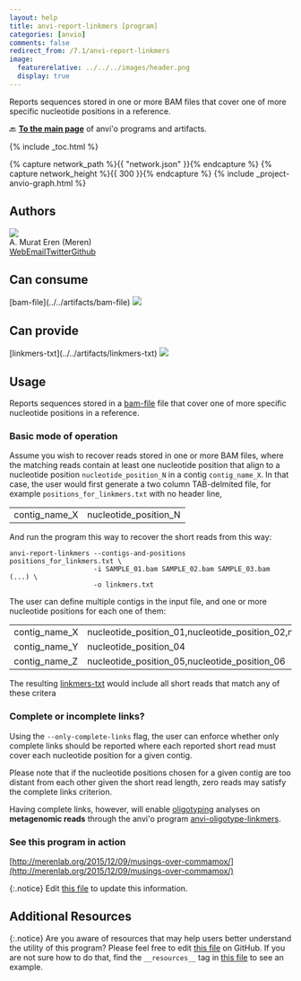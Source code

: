 ```yaml
---
layout: help
title: anvi-report-linkmers [program]
categories: [anvio]
comments: false
redirect_from: /7.1/anvi-report-linkmers
image:
  featurerelative: ../../../images/header.png
  display: true
---
```


Reports sequences stored in one or more BAM files that cover one of more specific nucleotide positions in a reference.

🔙 **[To the main page](../../)** of anvi'o programs and artifacts.


{% include _toc.html %}
<div id="svg" class="subnetwork"></div>
{% capture network_path %}{{ "network.json" }}{% endcapture %}
{% capture network_height %}{{ 300 }}{% endcapture %}
{% include _project-anvio-graph.html %}


## Authors

<div class="anvio-person"><div class="anvio-person-info"><div class="anvio-person-photo"><img class="anvio-person-photo-img" src="../../images/authors/meren.jpg" /></div><div class="anvio-person-info-box"><span class="anvio-person-name">A. Murat Eren (Meren)</span><div class="anvio-person-social-box"><a href="http://meren.org" class="person-social" target="_blank"><i class="fa fa-fw fa-home"></i>Web</a><a href="mailto:a.murat.eren@gmail.com" class="person-social" target="_blank"><i class="fa fa-fw fa-envelope-square"></i>Email</a><a href="http://twitter.com/merenbey" class="person-social" target="_blank"><i class="fa fa-fw fa-twitter-square"></i>Twitter</a><a href="http://github.com/meren" class="person-social" target="_blank"><i class="fa fa-fw fa-github"></i>Github</a></div></div></div></div>



## Can consume


<p style="text-align: left" markdown="1"><span class="artifact-r">[bam-file](../../artifacts/bam-file) <img src="../../images/icons/BAM.png" class="artifact-icon-mini" /></span></p>


## Can provide


<p style="text-align: left" markdown="1"><span class="artifact-p">[linkmers-txt](../../artifacts/linkmers-txt) <img src="../../images/icons/TXT.png" class="artifact-icon-mini" /></span></p>


## Usage


Reports sequences stored in a <span class="artifact-n">[bam-file](/help/7.1/artifacts/bam-file)</span> file that cover one of more specific nucleotide positions in a reference.

### Basic mode of operation

Assume you wish to recover reads stored in one or more BAM files, where the matching reads contain at least one nucleotide position that align to a nucleotide position `nucleotide_position_N` in a contig `contig_name_X`. In that case, the user would first generate a two column TAB-delmited file, for example `positions_for_linkmers.txt` with no header line,


<table>
  <tbody>
    <tr>
      <td> contig_name_X </td>
      <td> nucleotide_position_N </td>
    </tr>
  </tbody>
</table>

And run the program this way to recover the short reads from this way:

```
anvi-report-linkmers --contigs-and-positions positions_for_linkmers.txt \
                     -i SAMPLE_01.bam SAMPLE_02.bam SAMPLE_03.bam (...) \
                     -o linkmers.txt
```

The user can define multiple contigs in the input file, and one or more nucleotide positions for each one of them:

<table>
<tbody>
<tr>
      <td> contig_name_X </td>
      <td> nucleotide_position_01,nucleotide_position_02,nucleotide_position_03</td>
</tr>
<tr>
      <td> contig_name_Y </td>
      <td> nucleotide_position_04 </td>
</tr>
<tr>
      <td> contig_name_Z </td>
      <td> nucleotide_position_05,nucleotide_position_06 </td>
</tr>
</tbody>
</table>

The resulting <span class="artifact-n">[linkmers-txt](/help/7.1/artifacts/linkmers-txt)</span> would include all short reads that match any of these critera

### Complete or incomplete links?

Using the `--only-complete-links` flag, the user can enforce whether only complete links should be reported where each reported short read must cover each nucleotide position for a given contig.

Please note that if the nucleotide positions chosen for a given contig are too distant from each other given the short read length, zero reads may satisfy the complete links criterion.

Having complete links, however, will enable [oligotyping](https://besjournals.onlinelibrary.wiley.com/doi/10.1111/2041-210X.12114) analyses on **metagenomic reads** through the anvi'o program <span class="artifact-n">[anvi-oligotype-linkmers](/help/7.1/programs/anvi-oligotype-linkmers)</span>.

### See this program in action

[http://merenlab.org/2015/12/09/musings-over-commamox/](http://merenlab.org/2015/12/09/musings-over-commamox/)

{:.notice}
Edit [this file](https://github.com/merenlab/anvio/tree/master/anvio/docs/programs/anvi-report-linkmers.md) to update this information.


## Additional Resources



{:.notice}
Are you aware of resources that may help users better understand the utility of this program? Please feel free to edit [this file](https://github.com/merenlab/anvio/tree/master/bin/anvi-report-linkmers) on GitHub. If you are not sure how to do that, find the `__resources__` tag in [this file](https://github.com/merenlab/anvio/blob/master/bin/anvi-interactive) to see an example.
